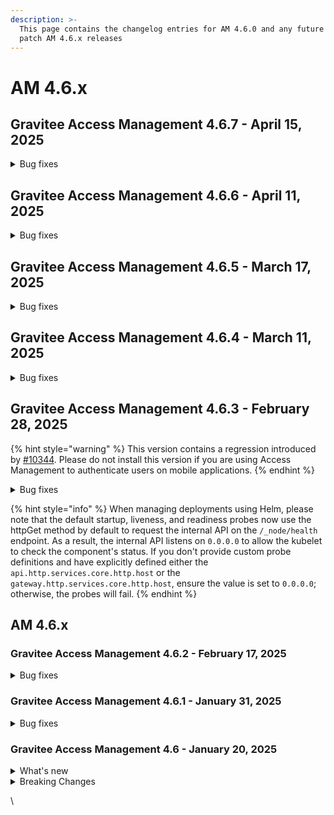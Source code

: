 ```yaml
---
description: >-
  This page contains the changelog entries for AM 4.6.0 and any future minor or
  patch AM 4.6.x releases
---
```


# AM 4.6.x

## Gravitee Access Management 4.6.7 - April 15, 2025

<details>

<summary>Bug fixes</summary>





**Management API**

* MFA "Remember Device" error when using CAS IDP [#10493](https://github.com/gravitee-io/issues/issues/10493)

**Other**

* JDBC pool parameters are incorrectly indented in the Helm chart [#10482](https://github.com/gravitee-io/issues/issues/10482)

</details>


## Gravitee Access Management 4.6.6 - April 11, 2025

<details>

<summary>Bug fixes</summary>

**Gateway**

* Problem with API management console application creation/update and DCR [#10232](https://github.com/gravitee-io/issues/issues/10232)
* Login button remains disabled when using a password manager [#10411](https://github.com/gravitee-io/issues/issues/10411)
* Setting max consecutive letters to 0 in password policies using mapi displays unnecessary password requirement [#10416](https://github.com/gravitee-io/issues/issues/10416)
* Unable to use id_token when configuring Azure though OpenId form [#10453](https://github.com/gravitee-io/issues/issues/10453)
* Using of Redis on Production and Crash situation [#10454](https://github.com/gravitee-io/issues/issues/10454)
* Error handling error=session_expired in Login Form [#10460](https://github.com/gravitee-io/issues/issues/10460)
* EL for language entries not resolving correctly [#10465](https://github.com/gravitee-io/issues/issues/10465)
* Resilient mode is failing  [#10474](https://github.com/gravitee-io/issues/issues/10474)

**Management API**

* Prevent Ogranization IDP selection to send null [#10444](https://github.com/gravitee-io/issues/issues/10444)
* Fix audit log on user login failed [#10463](https://github.com/gravitee-io/issues/issues/10463)



**Other**

* Unable to save Group Mapper for Social IDP at organization level in AM UI [#10403](https://github.com/gravitee-io/issues/issues/10403)
* Error in /ciba/authenticate/callback [#10412](https://github.com/gravitee-io/issues/issues/10412)
* MinLength value can be greater than maxLength value in a password policy when using the mapi [#10417](https://github.com/gravitee-io/issues/issues/10417)
* [AM][4.5.11] Error when character "ë" in a token [#10418](https://github.com/gravitee-io/issues/issues/10418)
* Cant update SAML SP certifacte in UI application SAML tab  [#10442](https://github.com/gravitee-io/issues/issues/10442)
* Group Mapper not apply with JDBC [#10445](https://github.com/gravitee-io/issues/issues/10445)
* Management API does not check if user exists on domain when added to a group on creation of the group [#10468](https://github.com/gravitee-io/issues/issues/10468)

</details>


## Gravitee Access Management 4.6.5 - March 17, 2025

<details>

<summary>Bug fixes</summary>

**Gateway**

* MFA Challenge policy doesn't work when multiple redirect_uri are declared [#10407](https://github.com/gravitee-io/issues/issues/10407)
* Authentication fails when MFA Challenge policy is used [#10421](https://github.com/gravitee-io/issues/issues/10421)







</details>


## Gravitee Access Management 4.6.4 - March 11, 2025

<details>

<summary>Bug fixes</summary>

**Gateway**

* RememberDevice issue with uBlock [#10388](https://github.com/gravitee-io/issues/issues/10388)
* Fix regression on redirect URL [#10404](https://github.com/gravitee-io/issues/issues/10404)





**Other**

* Improve how MongoDB connections are manage [#10381](https://github.com/gravitee-io/issues/issues/10381)

</details>


## Gravitee Access Management 4.6.3 - February 28, 2025

{% hint style="warning" %}
This version contains a regression introduced by [#10344](https://github.com/gravitee-io/issues/issues/10344).
Please do not install this version if you are using Access Management to authenticate users on mobile applications.
{% endhint %}

<details>

<summary>Bug fixes</summary>

**Gateway**

* Redirect URL not whitelisted [#10344](https://github.com/gravitee-io/issues/issues/10344)
* Improve memory usage of Gateway [#10366](https://github.com/gravitee-io/issues/issues/10366)
* Close all LifeCycleService when domain is undeployed [#10367](https://github.com/gravitee-io/issues/issues/10367)

**Management API**

* Remove default baseURL for loadPreAuthUserResource in HttpIdentityProvider [#10361](https://github.com/gravitee-io/issues/issues/10361)



**Other**

* Error with MFA (/resetPassword page) [#10341](https://github.com/gravitee-io/issues/issues/10341)
* [AM][4.4.11] French language in email not working  [#10349](https://github.com/gravitee-io/issues/issues/10349)
* Lors d'une redemande d'OPT, même OTP [#10374](https://github.com/gravitee-io/issues/issues/10374)

</details>


{% hint style="info" %}
When managing deployments using Helm, please note that the default startup, liveness, and readiness probes now use the httpGet method by default to request the internal API on the `/_node/health` endpoint. As a result, the internal API listens on `0.0.0.0` to allow the kubelet to check the component's status. If you don't provide custom probe definitions and have explicitly defined either the `api.http.services.core.http.host` or the `gateway.http.services.core.http.host`, ensure the value is set to `0.0.0.0`; otherwise, the probes will fail.
{% endhint %}

## AM 4.6.x

### Gravitee Access Management 4.6.2 - February 17, 2025

<details>

<summary>Bug fixes</summary>

**Gateway**

* Update AM documentation and OpenAPI spec [#10299](https://github.com/gravitee-io/issues/issues/10299)
* \[CIBA] Http Authentication Device Notifier hide some scope [#10309](https://github.com/gravitee-io/issues/issues/10309)
* No logs from InvalidGrantException in the Audits in the UI [#10313](https://github.com/gravitee-io/issues/issues/10313)
* No logs from InvalidGrantException in the Audits in the UI [#10314](https://github.com/gravitee-io/issues/issues/10314)
* Error with MFA (Stuck in a Loop) [#10317](https://github.com/gravitee-io/issues/issues/10317)

**Other**

* Fetch-groups does not work. [#10331](https://github.com/gravitee-io/issues/issues/10331)

</details>

### Gravitee Access Management 4.6.1 - January 31, 2025

<details>

<summary>Bug fixes</summary>

**Gateway**

* GIS reference not removed from session with prompt=login [#10292](https://github.com/gravitee-io/issues/issues/10292)

**Other**

* Double quote prevent HTTP Provider to authenticate [#10277](https://github.com/gravitee-io/issues/issues/10277)

</details>

### Gravitee Access Management 4.6 - January 20, 2025 <a href="#gravitee-access-management-4.5-october-10-2024" id="gravitee-access-management-4.5-october-10-2024"></a>

<details>

<summary>What's new</summary>

### Twilio Resource

The new version of the Twilio resource for SMS or Call factors allows you to specify the templateSid as configuration option.

### LDAP Identity Provider

The new version of the LDAP identity provider grant you access to the Operational Attributes linked to the user profile coming from the LDAP server. (**NOTE:** If this option is enable, Opertational Attributes will be accessible using the User Mapper.)

### User Migration

For users migrations from an alternative OIDC provider to Access Management, you now have the capability to define the `lastPasswordReset` attribute so a password policy with password expiry will request a password reset according to the value provided during the migration. This attribute is accepted only during user creation through the SCIM protocol or the Management API.

### Audit Logs

Additional audit logs have been added on SCIM endpoint to track failing user creations or updates due to an invalid password. In additiopn, a distinction is made between user login with password against using passwordless in a way that the dashboard now expose these information.

### Bulk action for user provisioning

User provisioning is now possible using Bulk actions to create, update or delete users. A dedicated endpoint has been added on the Management API and the SCIM protocol exposed by the Gateway implement the Bulk endpoint (only for the users, groups are currently not managed)

### New Certificate plugin

A key pair registered in AWS Cloud HSM can be used to sign an tokens generated by Access Management by using the new "AWS Cloud HSM" certificate plugin.

</details>

<details>

<summary>Breaking Changes</summary>

#### SCIM pagination

In previous versions, the `startIndex` parameter used by SCIM paginiation was representing the page number. According to the [specification](https://datatracker.ietf.org/doc/html/rfc7644#section-3.4.2) the `startIndex` represent `the index of the first search result desired by the search client` . In order to be align with the specification, the SCIM endpoints of AM Gateway are managing the startIndex as specified by the RFC.

</details>

\\
